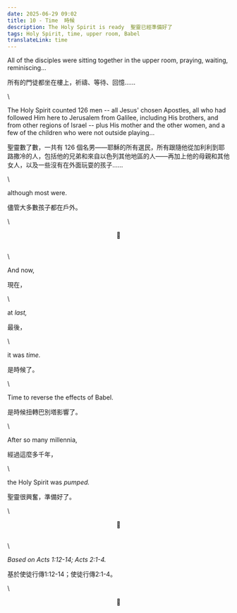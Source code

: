 ```yaml
---
date: 2025-06-29 09:02
title: 10 - Time  時候
description: The Holy Spirit is ready  聖靈已經準備好了
tags: Holy Spirit, time, upper room, Babel
translateLink: time
---
```


All of the disciples were sitting together in the upper room, praying, waiting, reminiscing...

所有的門徒都坐在樓上，祈禱、等待、回憶......

\

The Holy Spirit counted 126 men -- all Jesus' chosen Apostles, all who had followed Him here to Jerusalem from Galilee, including His brothers, and from other regions of Israel -- plus His mother and the other women, and a few of the children who were not outside playing...

聖靈數了數，一共有 126 個名男——耶穌的所有選民，所有跟隨他從加利利到耶路撒冷的人，包括他的兄弟和來自以色列其他地區的人——再加上他的母親和其他女人，以及一些沒有在外面玩耍的孩子……

\

although most were.

儘管大多數孩子都在戶外。

\

<center>💠</center>

\
\

And now,

現在，

\

at *last,*

最後，

\

it was *time.*

是時候了。

\

Time to reverse the effects of Babel.

是時候扭轉巴別塔影響了。

\

After so many millennia,

經過這麼多千年，

\

the Holy Spirit was *pumped.*

聖靈很興奮，準備好了。

\

<center>💠</center>

\
\

*Based on Acts 1:12-14; Acts 2:1-4.*

基於使徒行傳1:12-14；使徒行傳2:1-4。

\

<center>💠</center>
